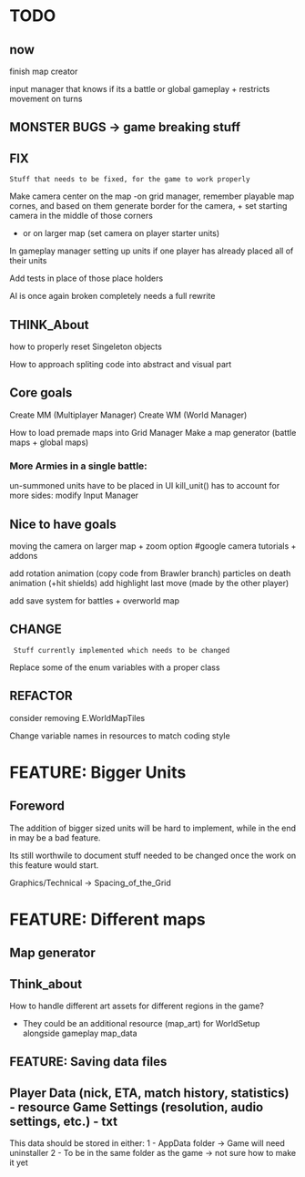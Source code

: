 # TODO

## now

finish map creator

input manager that knows if its a battle or global gameplay + restricts movement on turns



## MONSTER BUGS -> game breaking stuff


## FIX 
	Stuff that needs to be fixed, for the game to work properly

Make camera center on the map
-on grid manager, remember playable map cornes, and based on them generate border for the camera, + set starting camera in the middle of those corners
- or on larger map (set camera on player starter units)


In gameplay manager setting up units if one player has already placed all of their units

Add tests in place of those place holders

AI is once again broken completely needs a full rewrite

## THINK_About

how to properly reset Singeleton objects

How to approach spliting code into abstract and visual part





## Core goals

Create MM (Multiplayer Manager)
Create WM (World Manager)

How to load premade maps into Grid Manager
Make a map generator (battle maps + global maps)

### More Armies in a single battle:
un-summoned units have to be placed in UI
kill_unit() has to account for more sides:
	modify Input Manager



## Nice to have goals

moving the camera on larger map + zoom option
#google camera tutorials + addons



add rotation animation (copy code from Brawler branch)
particles on death animation (+hit shields)
add highlight last move (made by the other player)



add save system for battles + overworld map




## CHANGE
	 Stuff currently implemented which needs to be changed

Replace some of the enum variables with a proper class


## REFACTOR

consider removing E.WorldMapTiles

Change variable names in resources to match coding style




# FEATURE: Bigger Units

## Foreword

The addition of bigger sized units will be hard to implement, while in the end in may be a bad feature.

Its still worthwile to document stuff needed to be changed once the work on this feature would start.




Graphics/Technical -> Spacing_of_the_Grid






# FEATURE: Different maps

## Map generator


## Think_about

How to handle different art assets for different regions in the game?
- They could be an additional resource (map_art) for WorldSetup alongside gameplay map_data


## FEATURE: Saving data files

Player Data (nick, ETA, match history, statistics) - resource
Game Settings (resolution, audio settings, etc.) - txt
---------
This data should be stored in either:
    1 - AppData folder -> Game will need uninstaller
    2 - To be in the same folder as the game -> not sure how to make it yet
